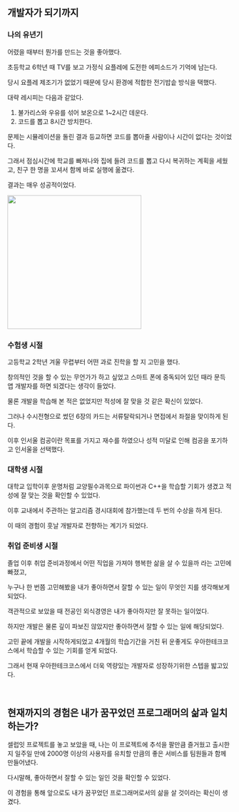 ## 개발자가 되기까지

### 나의 유년기

어렸을 때부터 뭔가를 만드는 것을 좋아했다.

초등학교 6학년 때 TV를 보고 가정식 요플레에 도전한 에피소드가 기억에 남는다.

당시 요플레 제조기가 없었기 때문에 당시 환경에 적합한 전기밥솥 방식을 택했다.

대략 레시피는 다음과 같았다.

1. 불가리스와 우유를 섞어 보온으로 1~2시간 데운다.
2. 코드를 뽑고 8시간 방치한다.

문제는 시뮬레이션을 돌린 결과 등교하면 코드를 뽑아줄 사람이나 시간이 없다는 것이었다.

그래서 점심시간에 학교를 빠져나와 집에 들려 코드를 뽑고 다시 복귀하는 계획을 세웠고, 친구 한 명을 꼬셔서 함께 바로 실행에 옮겼다.

결과는 매우 성공적이었다.

<img src="https://github.com/shackstack/woowa-writing-5/assets/102432453/0f6338cb-d201-4012-bafe-dc4666f61c4d" width="300" >

### 수험생 시절

고등학교 2학년 겨울 무렵부터 어떤 과로 진학을 할 지 고민을 했다.

창의적인 것을 할 수 있는 무언가가 하고 싶었고 스마트 폰에 중독되어 있던 때라 문득 앱 개발자를 하면 되겠다는 생각이 들었다.

물론 개발을 학습해 본 적은 없었지만 적성에 잘 맞을 것 같은 확신이 있었다.

그러나 수시전형으로 썼던 6장의 카드는 서류탈락되거나 면접에서 좌절을 맞이하게 된다.

이후 인서울 컴공이란 목표를 가지고 재수를 하였으나 성적 미달로 인해 컴공을 포기하고 인서울을 선택했다.

### 대학생 시절

대학교 입학이후 운명처럼 교양필수과목으로 파이썬과 C++을 학습할 기회가 생겼고 적성에 잘 맞는 것을 확인할 수 있었다.

이후 교내에서 주관하는 알고리즘 경시대회에 참가했는데 두 번의 수상을 하게 된다.

이 때의 경험이 훗날 개발자로 전향하는 계기가 되었다.

### 취업 준비생 시절

졸업 이후 취업 준비과정에서 어떤 직업을 가져야 행복한 삶을 살 수 있을까 라는 고민에 빠졌고,

누구나 한 번쯤 고민해봤을 내가 좋아하면서 잘할 수 있는 일이 무엇인 지를 생각해보게 되었다.

객관적으로 보았을 때 전공인 외식경영은 내가 좋아하지만 잘 못하는 일이었다.

하지만 개발은 물론 깊이 파보진 않았지만 좋아하면서 잘할 수 있는 일에 해당되었다.

고민 끝에 개발을 시작하게되었고 4개월의 학습기간을 거친 뒤 운좋게도 우아한테크코스에서 학습할 수 있는 기회를 얻게 되었다.

그래서 현재 우아한테크코스에서 더욱 역량있는 개발자로 성장하기위한 스텝을 밟고있다.

<br/>

## 현재까지의 경험은 내가 꿈꾸었던 프로그래머의 삶과 일치하는가?

셀럽잇 프로젝트를 놓고 보았을 때, 나는 이 프로젝트에 추석을 팔만큼 즐거웠고 출시한 지 일주일 만에 2000명 이상의 사용자를 유치할 만큼의 좋은 서비스를 팀원들과 함께 만들어냈다.

다시말해, 좋아하면서 잘할 수 있는 일인 것을 확인할 수 있었다.

이 경험을 통해 앞으로도 내가 꿈꾸었던 프로그래머로서의 삶을 살 것이라는 확신이 생겼다.
